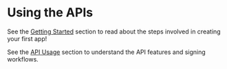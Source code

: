 # Using the APIs

See the [Getting Started](../gstarted.md) section to read about the steps involved in creating your first app!

See the [API Usage](api_usage.md) section to understand the API features and signing workflows.
